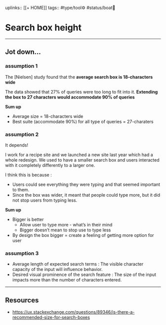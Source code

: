uplinks:: [[+ HOME]]
tags:: #type/tool⚙️ #status/boat🚤 

# Search box height
---
## Jot down...
### assumption 1
The [Nielsen] study found that the **average search box is 18-characters wide**

The data showed that 27% of queries were too long to fit into it. **Extending the box to 27 characters would accommodate 90% of queries**

**Sum up**

-   Average size = 18-characters wide
-   Best suite (accommodate 90%) for all type of queries = 27-charaters

### assumption 2
It depends!

I work for a recipe site and we launched a new site last year which had a whole redesign. We used to have a smaller search box and users interacted with it completely differently to a larger one.

I think this is because :

-   Users could see everything they were typing and that seemed important to them.
-   Since the box was wider, it meant that people could type more, but it did not stop users from typing less.

**Sum up**

-   Bigger is better
    -   Allow user to type more - what’s in their mind
    -   Bigger doesn’t mean to stop use to type less
-   By design the box bigger = create a feeling of getting more option for user

### assumption 3
-   Average length of expected search terms : The visible character capacity of the input will influence behavior.
-   Desired visual prominence of the search feature : The size of the input impacts more than the number of characters entered.

---
## Resources
- https://ux.stackexchange.com/questions/89346/is-there-a-recommended-size-for-search-boxes